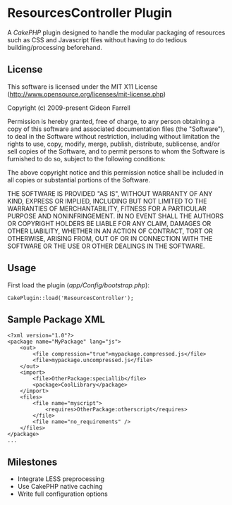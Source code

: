 ResourcesController Plugin
===========================

A *CakePHP* plugin designed to handle the modular packaging of resources such as CSS and Javascript files without having to do tedious building/processing beforehand.

License
-------

This software is licensed under the MIT X11 License (http://www.opensource.org/licenses/mit-license.php)

Copyright (c) 2009-present Gideon Farrell

Permission is hereby granted, free of charge, to any person obtaining a copy
of this software and associated documentation files (the "Software"), to deal
in the Software without restriction, including without limitation the rights
to use, copy, modify, merge, publish, distribute, sublicense, and/or sell
copies of the Software, and to permit persons to whom the Software is
furnished to do so, subject to the following conditions:

The above copyright notice and this permission notice shall be included in
all copies or substantial portions of the Software.

THE SOFTWARE IS PROVIDED "AS IS", WITHOUT WARRANTY OF ANY KIND, EXPRESS OR
IMPLIED, INCLUDING BUT NOT LIMITED TO THE WARRANTIES OF MERCHANTABILITY,
FITNESS FOR A PARTICULAR PURPOSE AND NONINFRINGEMENT. IN NO EVENT SHALL THE
AUTHORS OR COPYRIGHT HOLDERS BE LIABLE FOR ANY CLAIM, DAMAGES OR OTHER
LIABILITY, WHETHER IN AN ACTION OF CONTRACT, TORT OR OTHERWISE, ARISING FROM,
OUT OF OR IN CONNECTION WITH THE SOFTWARE OR THE USE OR OTHER DEALINGS IN
THE SOFTWARE.

Usage
-----

First load the plugin (*app/Config/bootstrap.php*):
    
    CakePlugin::load('ResourcesController');


Sample Package XML
------------------

    <?xml version="1.0"?>
    <package name="MyPackage" lang="js">
    	<out>
    		<file compression="true">mypackage.compressed.js</file>
    		<file>mypackage.uncompressed.js</file>
    	</out>
    	<import>
    		<file>OtherPackage:speciallib</file>
    		<package>CoolLibrary</package>
    	</import>
    	<files>
    		<file name="myscript">
    			<requires>OtherPackage:otherscript</requires>
    		</file>
    		<file name="no_requirements" />
    	</files>
    </package>
    ...


Milestones
----------

* Integrate LESS preprocessing
* Use CakePHP native caching
* Write full configuration options